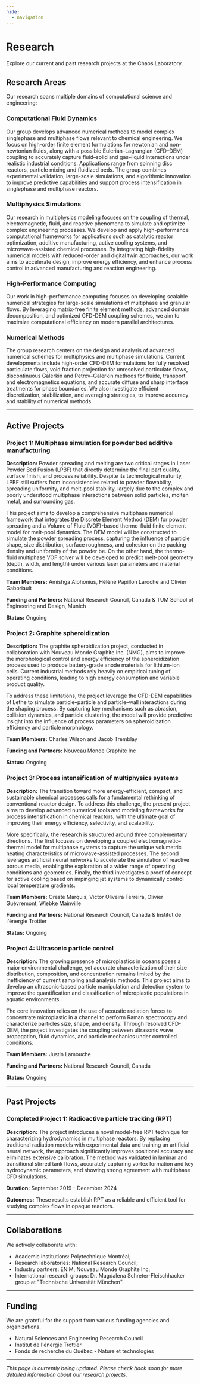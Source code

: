 ```yaml
---
hide:
  - navigation
---
```


# Research

Explore our current and past research projects at the Chaos Laboratory.

## Research Areas

Our research spans multiple domains of computational science and engineering:

### Computational Fluid Dynamics

<!--*Research in computational fluid dynamics methodologies and applications will be described here.* -->

Our group develops advanced numerical methods to model complex singlephase and multiphase flows relevant to chemical engineering. We focus on high-order finite element formulations for newtonian and non-newtonian fluids, along with a possible Eulerian–Lagrangian (CFD–DEM) coupling to accurately capture fluid–solid and gas–liquid interactions under realistic industrial conditions.
Applications range from spinning disc reactors, particle mixing and fluidized beds. The group combines experimental validation, large-scale simulations, and algorithmic innovation to improve predictive capabilities and support process intensification in singlephase and multiphase reactors.

### Multiphysics Simulations

<!--*Information about our multiphysics simulation research will be added here.*-->

Our research in multiphysics modeling focuses on the coupling of thermal, electromagnetic, fluid, and reactive phenomena to simulate and optimize complex engineering processes. We develop and apply high-performance computational frameworks for applications such as catalytic reactor optimization, additive manufacturing, active cooling systems, and microwave-assisted chemical processes. By integrating high-fidelity numerical models with reduced-order and digital twin approaches, our work aims to accelerate design, improve energy efficiency, and enhance process control in advanced manufacturing and reaction engineering.

### High-Performance Computing

<!--*Details about our work in parallel computing and HPC optimization will be added here.*-->

Our work in high-performance computing focuses on developing scalable numerical strategies for large-scale simulations of multiphase and granular flows. By leveraging matrix-free finite element methods, advanced domain decomposition, and optimized CFD-DEM coupling schemes, we aim to maximize computational efficiency on modern parallel architectures.

### Numerical Methods

<!--*Research on advanced numerical methods and algorithms will be described here.*-->
The group research centers on the design and analysis of advanced numerical schemes for multiphysics and multiphase simulations. Current developments include high-order CFD-DEM formulations for fully resolved particulate flows, void fraction projection for unresolved particulate flows, discontinuous Galerkin and Petrov–Galerkin methods for fluide, transport and electromagnetics equations, and accurate diffuse and sharp interface treatments for phase boundaries. We also investigate efficient discretization, stabilization, and averaging strategies, to improve accuracy and stability of numerical methods.


---

## Active Projects

### Project 1: Multiphase simulation for powder bed additive manufacturing

**Description:** Powder spreading and melting are two critical stages in Laser Powder Bed Fusion (LPBF) that directly determine the final part quality, surface finish, and process reliability. Despite its technological maturity, LPBF still suffers from inconsistencies related to powder flowability, spreading uniformity, and melt-pool stability, largely due to the complex and poorly understood multiphase interactions between solid particles, molten metal, and surrounding gas.

This project aims to develop a comprehensive multiphase numerical framework that integrates the Discrete Element Method (DEM) for powder spreading and a Volume of Fluid (VOF)-based thermo-fluid finite element model for melt-pool dynamics. The DEM model will be constructed to simulate the powder spreading process, capturing the influence of particle shape, size distribution, surface roughness, and cohesion on the packing density and uniformity of the powder be. On the other hand, the thermo-fluid multiphase VOF solver will be developed to predict melt-pool geometry (depth, width, and length) under various laser parameters and material conditions.

**Team Members:** Amishga Alphonius, Hélène Papillon Laroche and Olivier Gaboriault

**Funding and Partners:** National Research Council, Canada & TUM School of Engineering and Design, Munich 

**Status:** Ongoing

### Project 2: Graphite spheroidization

**Description:** The graphite spheroidization project, conducted in collaboration with Nouveau Monde Graphite Inc. (NMG), aims to improve the morphological control and energy efficiency of the spheroidization process used to produce battery-grade anode materials for lithium-ion cells. Current industrial methods rely heavily on empirical tuning of operating conditions, leading to high energy consumption and variable product quality.

To address these limitations, the project leverage the CFD-DEM capabilities of Lethe to simulate particle–particle and particle–wall interactions during the shaping process. By capturing key mechanisms such as abrasion, collision dynamics, and particle clustering, the model will provide predictive insight into the influence of process parameters on spheroidization efficiency and particle morphology.

**Team Members:** Charles Wilson and Jacob Tremblay

**Funding and Partners:** Nouveau Monde Graphite Inc

**Status:** Ongoing

### Project 3: Process intensification of multiphysics systems

**Description:** The transition toward more energy-efficient, compact, and sustainable chemical processes calls for a fundamental rethinking of conventional reactor design. To address this challenge, the present project aims to develop advanced numerical tools and modeling frameworks for process intensification in chemical reactors, with the ultimate goal of improving their energy efficiency, selectivity, and scalability.

More specifically, the research is structured around three complementary directions. The first focuses on developing a coupled electromagnetic–thermal model for multiphase systems to capture the unique volumetric heating characteristics of microwave-assisted processes. The second leverages artificial neural networks to accelerate the simulation of reactive porous media, enabling the exploration of a wider range of operating conditions and geometries. Finally, the third investigates a proof of concept for active cooling based on impinging jet systems to dynamically control local temperature gradients.

**Team Members:** Oreste Marquis, Victor Oliveira Ferreira, Olivier Guévremont, Wiebke Mainville

**Funding and Partners:** National Research Council, Canada & Institut de l'énergie Trottier

**Status:** Ongoing

### Project 4: Ultrasonic particle control

**Description:** The growing presence of microplastics in oceans poses a major environmental challenge, yet accurate characterization of their size distribution, composition, and concentration remains limited by the inefficiency of current sampling and analysis methods. This project aims to develop an ultrasonic-based particle manipulation and detection system to improve the quantification and classification of microplastic populations in aquatic environments.

The core innovation relies on the use of acoustic radiation forces to concentrate microplastic in a channel to perform Raman spectrocopy and characterize particles size, shape, and density. Through resolved CFD-DEM, the project investigates the coupling between ultrasonic wave propagation, fluid dynamics, and particle mechanics under controlled conditions.

**Team Members:** Justin Lamouche

**Funding and Partners:** National Research Council, Canada

**Status:** Ongoing

---

## Past Projects

### Completed Project 1: Radioactive particle tracking (RPT)

**Description:** The project introduces a novel model-free RPT technique for characterizing hydrodynamics in multiphase reactors. By replacing traditional radiation models with experimental data and training an artificial neural network, the approach significantly improves positional accuracy and eliminates extensive calibration. The method was validated in laminar and transitional stirred tank flows, accurately capturing vortex formation and key hydrodynamic parameters, and showing strong agreement with multiphase CFD simulations. 

**Duration:** September 2019 - December 2024

**Outcomes:** These results establish RPT as a reliable and efficient tool for studying complex flows in opaque reactors.

---

## Collaborations

We actively collaborate with:

- Academic institutions: Polytechnique Montréal;
- Research laboratories: National Research Council;
- Industry partners: ENIM, Nouveau Monde Graphite Inc;
- International research groups: Dr. Magdalena Schreter-Fleischhacker group at "Technische Universität München".


---

## Funding

We are grateful for the support from various funding agencies and organizations. 

- Natural Sciences and Engineering Research Council
- Institut de l'énergie Trottier
- Fonds de recherche du Québec - Nature et technologies

---

*This page is currently being updated. Please check back soon for more detailed information about our research projects.*
